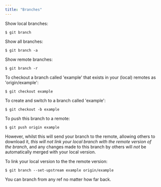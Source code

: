 ```yaml
---
title: "Branches"
---
```


Show local branches:
```
$ git branch
```

Show all branches:
```
$ git branch -a
```

Show remote branches:
```
$ git branch -r
```

To checkout a branch called 'example' that exists in your (local) remotes as 'origin/example':
```
$ git checkout example
```

To create and switch to a branch called 'example':
```
$ git checkout -b example
```

To push this branch to a remote:
```
$ git push origin example
```

However, whilst this will send your branch to the remote, allowing others to download it, *this will not link your local branch with the remote version of the branch*, and any changes made to this branch by others will *not* be automatically merged with your local version.

To link your local version to the the remote version:
```
$ git branch --set-upstream example origin/example
```

You can branch from any ref no matter how far back.